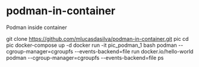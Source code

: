 # podman-in-container
Podman inside container


git clone https://github.com/mlucasdasilva/podman-in-container.git  pic
cd pic
docker-compose up -d
docker run -it pic_podman_1 bash
podman --cgroup-manager=cgroupfs --events-backend=file run docker.io/hello-world
podman --cgroup-manager=cgroupfs --events-backend=file ps
